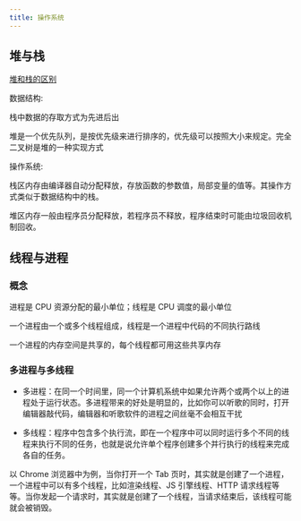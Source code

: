 ```yaml
---
title: 操作系统
---
```


## **堆与栈**

[堆和栈的区别](https://www.cnblogs.com/jiahuafu/p/8575044.html)

数据结构:

栈中数据的存取方式为先进后出

堆是一个优先队列，是按优先级来进行排序的，优先级可以按照大小来规定。完全二叉树是堆的一种实现方式

操作系统:

栈区内存由编译器自动分配释放，存放函数的参数值，局部变量的值等。其操作方式类似于数据结构中的栈。

堆区内存一般由程序员分配释放，若程序员不释放，程序结束时可能由垃圾回收机制回收。

## **线程与进程**

### 概念

进程是 CPU 资源分配的最小单位；线程是 CPU 调度的最小单位

一个进程由一个或多个线程组成，线程是一个进程中代码的不同执行路线

一个进程的内存空间是共享的，每个线程都可用这些共享内存

### 多进程与多线程

- 多进程：在同一个时间里，同一个计算机系统中如果允许两个或两个以上的进程处于运行状态。多进程带来的好处是明显的，比如你可以听歌的同时，打开编辑器敲代码，编辑器和听歌软件的进程之间丝毫不会相互干扰

- 多线程：程序中包含多个执行流，即在一个程序中可以同时运行多个不同的线程来执行不同的任务，也就是说允许单个程序创建多个并行执行的线程来完成各自的任务。

以 Chrome 浏览器中为例，当你打开一个 Tab 页时，其实就是创建了一个进程，一个进程中可以有多个线程，比如渲染线程、JS 引擎线程、HTTP 请求线程等等。当你发起一个请求时，其实就是创建了一个线程，当请求结束后，该线程可能就会被销毁。
